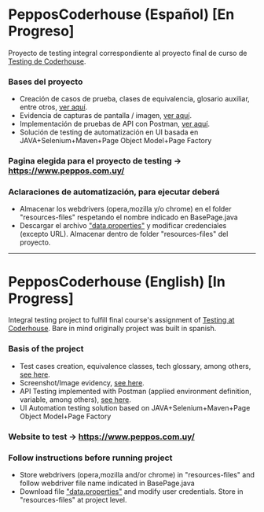 # PepposCoderhouse (Español) [En Progreso]
Proyecto de testing integral correspondiente al proyecto final de curso de  <a href="https://www.coderhouse.com.uy/online/testing-qa-manual">Testing de Coderhouse</a>.

### Bases del proyecto
* Creación de casos de prueba, clases de equivalencia, glosario auxiliar, entre otros, <a href="[https://drive.google.com/drive/folders/151_Ty8kRKG92EvoDseldOasepganwRjl](https://github.com/ferreiracamilo/peppos-coderhouse-testing-project/tree/main/Test%20Cases%20%26%20Related)](https://github.com/ferreiracamilo/peppos-coderhouse-testing-project/tree/main/Test%20Cases%20%26%20Related)">ver aquí</a>.
* Evidencia de capturas de pantalla / imagen, <a href="[https://drive.google.com/drive/folders/151_Ty8kRKG92EvoDseldOasepganwRjl](https://github.com/ferreiracamilo/peppos-coderhouse-testing-project/tree/main/Evidencia)">ver aquí</a>.
* Implementación de pruebas de API con Postman, <a href="https://www.postman.com/cferreira89/workspace/pepposcoderhouseapitests/overview">ver aquí</a>.
* Solución de testing de automatización en UI basada en JAVA+Selenium+Maven+Page Object Model+Page Factory

### Pagina elegida para el proyecto de testing -> https://www.peppos.com.uy/

### Aclaraciones de automatización, para ejecutar deberá
* Almacenar los webdrivers (opera,mozilla y/o chrome) en el folder "resources-files" respetando el nombre indicado en BasePage.java
* Descargar el archivo <a href="https://drive.google.com/drive/folders/151_Ty8kRKG92EvoDseldOasepganwRjl">"data.properties"</a> y modificar credenciales (excepto URL). Almacenar dentro de folder "resources-files" del proyecto. 

--------------------------------------------------------------------------------------------------------------------------------------------------------------------------------------------------------------------------------------------------------------------------------------------------------------------------------------------------------------

# PepposCoderhouse (English) [In Progress]
Integral testing project to fulfill final course's assignment of <a href="https://www.coderhouse.com.uy/online/testing-qa-manual">Testing at Coderhouse</a>. Bare in mind originally project was built in spanish.

### Basis of the project
* Test cases creation, equivalence classes, tech glossary, among others, <a href="[https://drive.google.com/drive/folders/151_Ty8kRKG92EvoDseldOasepganwRjl](https://github.com/ferreiracamilo/peppos-coderhouse-testing-project/tree/main/Test%20Cases%20%26%20Related)">see here</a>.
* Screenshot/Image evidency, <a href="[https://drive.google.com/drive/folders/151_Ty8kRKG92EvoDseldOasepganwRjl](https://github.com/ferreiracamilo/peppos-coderhouse-testing-project/tree/main/Evidencia)">see here</a>.
* API Testing implemented with Postman (applied environment definition, variable, among others), <a href="https://www.postman.com/cferreira89/workspace/pepposcoderhouseapitests/overview">see here</a>.
* UI Automation testing solution based on JAVA+Selenium+Maven+Page Object Model+Page Factory 

### Website to test -> https://www.peppos.com.uy/

### Follow instructions before running project
* Store webdrivers (opera,mozilla and/or chrome) in "resources-files" and follow webdriver file name indicated in BasePage.java
* Download file <a href="https://drive.google.com/drive/folders/151_Ty8kRKG92EvoDseldOasepganwRjl">"data.properties"</a> and modify user credentials. Store in "resources-files" at project level. 
